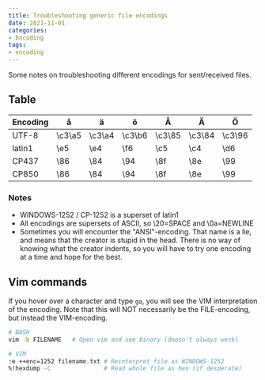 ```yaml
---
title: Troubleshooting generic file encodings
date: 2021-11-01
categories:
- Encoding
tags:
- encoding
---
```


Some notes on troubleshooting different encodings for sent/received files. 

## Table

|Encoding| å    | ä    | ö    | Å    | Ä    | Ö    |
|--------|------|------|------|------|------|------|
|UTF-8   |\c3\a5|\c3\a4|\c3\b6|\c3\85|\c3\84|\c3\96|
|latin1  |\e5   |\e4   |\f6   |\c5   |\c4   |\d6   |
|CP437   |\86   |\84   |\94   |\8f   |\8e   |\99   |
|CP850   |\86   |\84   |\94   |\8f   |\8e   |\99   |

### Notes
- WINDOWS-1252 / CP-1252 is a superset of latin1
- All encodings are supersets of ASCII, so \20=SPACE and \0a=NEWLINE
- Sometimes you will encounter the "ANSI"-encoding. That name is a lie, and means that the creator is stupid in the head. 
There is no way of knowing what the creator indents, so you will have to try one encoding at a time and hope for the best.

## Vim commands

If you hover over a character and type `ga`, you will see the VIM interpretation of the encoding. 
Note that this will NOT necessarily be the FILE-encoding, but instead the VIM-encoding.

```bash
# BASH
vim -b FILENAME   # Open vim and see binary (doesn't always work)

# VIM
:e ++enc=1252 filename.txt # Reinterpret file as WINDOWS-1252
%!hexdump -C               # Read whole file as hex (if desperate)
```
